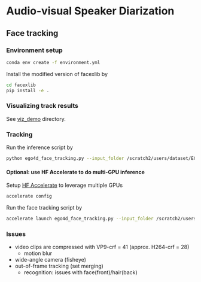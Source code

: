 # Audio-visual Speaker Diarization

## Face tracking

### Environment setup
```sh
conda env create -f environment.yml
```

Install the modified version of facexlib by
```sh
cd facexlib
pip install -e .
```

### Visualizing track results
See [viz_demo](./viz_demo) directory.


### Tracking

Run the inference script by
```sh
python ego4d_face_tracking.py --input_folder /scratch2/users/dataset/EGO4D/v1/clips/ --save_folder test
```

#### Optional: use HF Accelerate to do multi-GPU inference

Setup [HF Accelerate](https://huggingface.co/docs/accelerate/index)
to leverage multiple GPUs
```sh
accelerate config
```

Run the face tracking script by
```sh
accelerate launch ego4d_face_tracking.py --input_folder /scratch2/users/dataset/EGO4D/v1/clips/ --save_folder test
```

### Issues
- video clips are compressed with VP9-crf = 41 (approx. H264-crf = 28)
    - motion blur
- wide-angle camera (fisheye)
- out-of-frame tracking (set merging)
    - recognition: issues with face(front)/hair(back)

